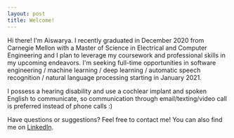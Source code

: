 ```yaml
---
layout: post
title: Welcome!
---
```


Hi there! I'm Aiswarya. I recently graduated in December 2020 from Carnegie Mellon with a Master of Science in Electrical and Computer Engineering and I plan to leverage my coursework and professional skills in my upcoming endeavors. I'm seeking full-time opportunities in software engineering / machine learning / deep learning / automatic speech recognition / natural language processing starting in January 2021.

I possess a hearing disability and use a cochlear implant and spoken English to communicate, so communication through email/texting/video call is preferred instead of phone calls :)

Have questions or suggestions? Feel free to contact me! You can also find me on [LinkedIn](https://www.linkedin.com/in/avinodku/).
